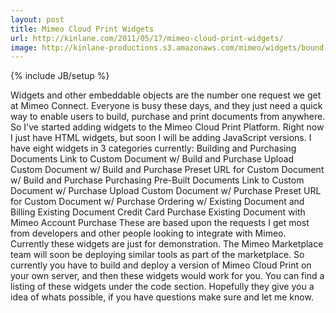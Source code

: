 ```yaml
---
layout: post
title: Mimeo Cloud Print Widgets
url: http://kinlane.com/2011/05/17/mimeo-cloud-print-widgets/
image: http://kinlane-productions.s3.amazonaws.com/mimeo/widgets/bound-document-widget.png
---
```

{% include JB/setup %}
<p>
     Widgets and other embeddable objects are the number one request we get at Mimeo Connect. Everyone is busy these days, and they just need a quick way to enable users to build, purchase and print documents from anywhere. So I've started adding widgets to the Mimeo Cloud Print Platform. Right now I just have HTML widgets, but soon I will be adding JavaScript versions. I have eight widgets in 3 categories currently: Building and Purchasing Documents Link to Custom Document w/ Build and Purchase Upload Custom Document w/ Build and Purchase Preset URL for Custom Document w/ Build and Purchase Purchasing Pre-Built Documents Link to Custom Document w/ Purchase Upload Custom Document w/ Purchase Preset URL for Custom Document w/ Purchase Ordering w/ Existing Document and Billing Existing Document Credit Card Purchase Existing Document with Mimeo Account Purchase These are based upon the requests I get most from developers and other people looking to integrate with Mimeo. Currently these widgets are just for demonstration. The Mimeo Marketplace team will soon be deploying similar tools as part of the marketplace. So currently you have to build and deploy a version of Mimeo Cloud Print on your own server, and then these widgets would work for you. You can find a listing of these widgets under the code section. Hopefully they give you a idea of whats possible, if you have questions make sure and let me know.
</p>